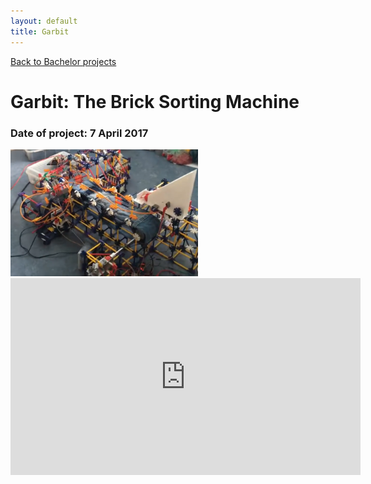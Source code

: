 ```yaml
---
layout: default
title: Garbit
---
```


[Back to Bachelor projects](./bachelor.md)
# Garbit: The Brick Sorting Machine
### Date of project: 7 April 2017
<img src="/assets/img/garbit.PNG" alt="garbit_project" width="300"/>



<iframe width="560" height="315" src="https://www.youtube.com/embed/M2jEXQdBnBI" title="YouTube video player" frameborder="0" allow="accelerometer; autoplay; clipboard-write; encrypted-media; gyroscope; picture-in-picture" allowfullscreen></iframe>
